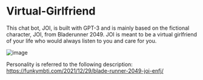 # Virtual-Girlfriend
This chat bot, JOI, is built with GPT-3 and is mainly based on the fictional character, JOI, from Bladerunner 2049. JOI is meant to be a virtual girlfriend of your life who would always listen to you and care for you.

![image](https://user-images.githubusercontent.com/82024418/207245359-3e834bd4-d2cd-48fb-a17f-de4bab0c967e.png)


Personality is referred to the following description: https://funkymbti.com/2021/12/29/blade-runner-2049-joi-enfj/
